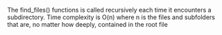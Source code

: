 The find_files() functions is called recursively each time it encounters a subdirectory.
Time complexity is O(n) where n is the files and subfolders that are, no matter how deeply, contained in the root file
